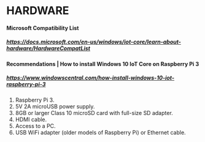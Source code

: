 # HARDWARE 

#### Microsoft Compatibility List
##### https://docs.microsoft.com/en-us/windows/iot-core/learn-about-hardware/HardwareCompatList


#### Recommendations | How to install Windows 10 IoT Core on Raspberry Pi 3
##### https://www.windowscentral.com/how-install-windows-10-iot-raspberry-pi-3


1. Raspberry Pi 3.
1. 5V 2A microUSB power supply.
1. 8GB or larger Class 10 microSD card with full-size SD adapter.
1. HDMI cable.
1. Access to a PC.
1. USB WiFi adapter (older models of Raspberry Pi) or Ethernet cable.





